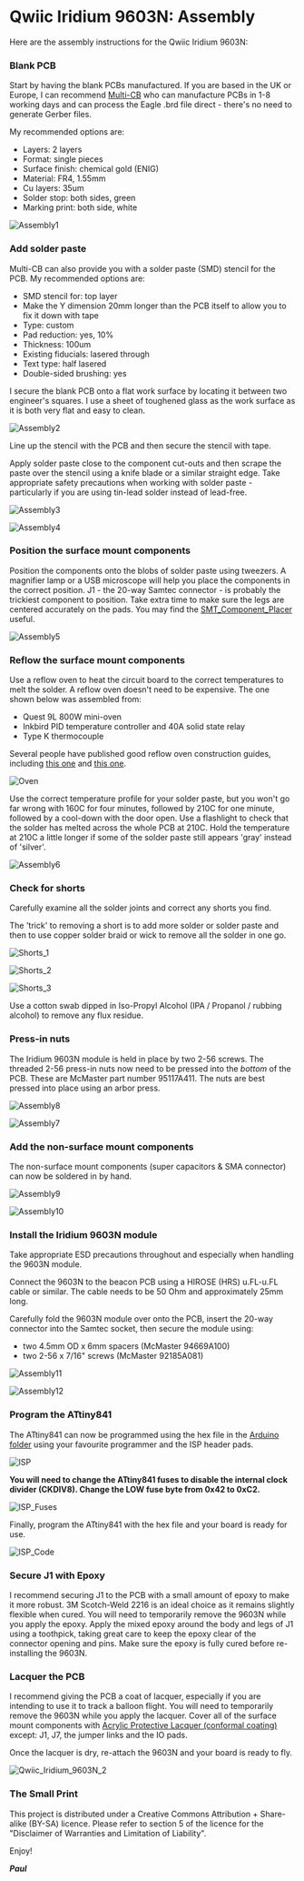 # Qwiic Iridium 9603N: Assembly

Here are the assembly instructions for the Qwiic Iridium 9603N:

### Blank PCB

Start by having the blank PCBs manufactured. If you are based in the UK or Europe, I can recommend
[Multi-CB](https://www.multi-circuit-boards.eu/en/index.html) who can manufacture PCBs in 1-8 working days and
can process the Eagle .brd file direct - there's no need to generate Gerber files.

My recommended options are:
- Layers: 2 layers
- Format: single pieces
- Surface finish: chemical gold (ENIG)
- Material: FR4, 1.55mm
- Cu layers: 35um
- Solder stop: both sides, green
- Marking print: both side, white

![Assembly1](https://github.com/PaulZC/Qwiic_Iridium_9603N/blob/master/img/Assembly1.JPG)

### Add solder paste

Multi-CB can also provide you with a solder paste (SMD) stencil for the PCB. My recommended options are:
- SMD stencil for: top layer
- Make the Y dimension 20mm longer than the PCB itself to allow you to fix it down with tape
- Type: custom
- Pad reduction: yes, 10%
- Thickness: 100um
- Existing fiducials: lasered through
- Text type: half lasered
- Double-sided brushing: yes

I secure the blank PCB onto a flat work surface by locating it between two engineer's squares. I use a sheet of toughened glass
as the work surface as it is both very flat and easy to clean.

![Assembly2](https://github.com/PaulZC/Qwiic_Iridium_9603N/blob/master/img/Assembly2.JPG)

Line up the stencil with the PCB and then secure the stencil with tape.

Apply solder paste close to the component cut-outs and then scrape the paste over the stencil using a knife blade
or a similar straight edge. Take appropriate safety precautions when working with solder paste - particularly if you are using
tin-lead solder instead of lead-free.

![Assembly3](https://github.com/PaulZC/Qwiic_Iridium_9603N/blob/master/img/Assembly3.JPG)

![Assembly4](https://github.com/PaulZC/Qwiic_Iridium_9603N/blob/master/img/Assembly4.JPG)

### Position the surface mount components

Position the components onto the blobs of solder paste using tweezers. A magnifier lamp or a USB microscope will
help you place the components in the correct position. J1 - the 20-way Samtec connector - is probably the trickiest
component to position. Take extra time to make sure the legs are centered accurately on the pads.
You may find the [SMT_Component_Placer](https://github.com/PaulZC/SMT_Component_Placer) useful.

![Assembly5](https://github.com/PaulZC/Qwiic_Iridium_9603N/blob/master/img/Assembly5.JPG)

### Reflow the surface mount components

Use a reflow oven to heat the circuit board to the correct temperatures to melt the solder. A reflow oven doesn't need to be
expensive. The one shown below was assembled from:

- Quest 9L 800W mini-oven
- Inkbird PID temperature controller and 40A solid state relay
- Type K thermocouple

Several people have published good reflow oven construction guides, including [this one](http://tt7hab.blogspot.com/2018/06/the-reflow-oven.html)
and [this one](http://www.die4laser.com/toaster/index.html).

![Oven](https://github.com/PaulZC/Qwiic_Iridium_9603N/blob/master/img/Oven.JPG)

Use the correct temperature profile for your solder paste, but you won't go far wrong with 160C for four minutes, followed by
210C for one minute, followed by a cool-down with the door open. Use a flashlight to check that the solder has melted across
the whole PCB at 210C. Hold the temperature at 210C a little longer if some of the solder paste still appears 'gray' instead of 'silver'.

![Assembly6](https://github.com/PaulZC/Qwiic_Iridium_9603N/blob/master/img/Assembly6.JPG)

### Check for shorts

Carefully examine all the solder joints and correct any shorts you find.

The 'trick' to removing a short is to add more solder or solder paste and then to use
copper solder braid or wick to remove all the solder in one go.

![Shorts_1](https://github.com/PaulZC/Qwiic_Iridium_9603N/blob/master/img/Shorts_1.JPG)

![Shorts_2](https://github.com/PaulZC/Qwiic_Iridium_9603N/blob/master/img/Shorts_2.JPG)

![Shorts_3](https://github.com/PaulZC/Qwiic_Iridium_9603N/blob/master/img/Shorts_3.JPG)

Use a cotton swab dipped in Iso-Propyl Alcohol (IPA / Propanol / rubbing alcohol) to remove any flux residue.

### Press-in nuts

The Iridium 9603N module is held in place by two 2-56 screws. The threaded 2-56 press-in nuts now need to be pressed into the _bottom_ of the
PCB. These are McMaster part number 95117A411. The nuts are best pressed into place using an arbor press.

![Assembly8](https://github.com/PaulZC/Qwiic_Iridium_9603N/blob/master/img/Assembly8.JPG)

![Assembly7](https://github.com/PaulZC/Qwiic_Iridium_9603N/blob/master/img/Assembly7.JPG)

### Add the non-surface mount components

The non-surface mount components (super capacitors & SMA connector) can now be soldered in by hand.

![Assembly9](https://github.com/PaulZC/Qwiic_Iridium_9603N/blob/master/img/Assembly9.JPG)

![Assembly10](https://github.com/PaulZC/Qwiic_Iridium_9603N/blob/master/img/Assembly10.JPG)

### Install the Iridium 9603N module

Take appropriate ESD precautions throughout and especially when handling the 9603N module.

Connect the 9603N to the beacon PCB using a HIROSE (HRS) u.FL-u.FL cable or similar. The cable needs to be 50 Ohm and approximately 25mm long.

Carefully fold the 9603N module over onto the PCB, insert the 20-way connector into the Samtec socket, then secure the module using:
- two 4.5mm OD x 6mm spacers (McMaster 94669A100)
- two 2-56 x 7/16" screws (McMaster 92185A081)

![Assembly11](https://github.com/PaulZC/Qwiic_Iridium_9603N/blob/master/img/Assembly11.JPG)

![Assembly12](https://github.com/PaulZC/Qwiic_Iridium_9603N/blob/master/img/Assembly12.JPG)

### Program the ATtiny841

The ATtiny841 can now be programmed using the hex file in the [Arduino folder](https://github.com/PaulZC/Qwiic_Iridium_9603N/tree/master/Arduino)
using your favourite programmer and the ISP header pads.

![ISP](https://github.com/PaulZC/Qwiic_Iridium_9603N/blob/master/img/ISP.JPG)

**You will need to change the ATtiny841 fuses to disable the internal clock divider (CKDIV8). Change the LOW fuse byte from 0x42 to 0xC2.**

![ISP_Fuses](https://github.com/PaulZC/Qwiic_Iridium_9603N/blob/master/img/ISP_Fuses.JPG)

Finally, program the ATtiny841 with the hex file and your board is ready for use.

![ISP_Code](https://github.com/PaulZC/Qwiic_Iridium_9603N/blob/master/img/ISP_Code.JPG)

### Secure J1 with Epoxy

I recommend securing J1 to the PCB with a small amount of epoxy to make it more robust. 3M Scotch-Weld 2216 is an ideal choice as it remains slightly flexible when cured.
You will need to temporarily remove the 9603N while you apply the epoxy. Apply the mixed epoxy around the body and legs of J1 using a toothpick,
taking great care to keep the epoxy clear of the connector opening and pins. Make sure the epoxy is fully cured before re-installing the 9603N.

### Lacquer the PCB

I recommend giving the PCB a coat of lacquer, especially if you are intending to use it to track a balloon flight.
You will need to temporarily remove the 9603N while you apply the lacquer. Cover all of the surface mount components with
[Acrylic Protective Lacquer (conformal coating)](https://uk.rs-online.com/web/p/conformal-coatings/3217324/) except: J1, J7, the jumper links and the IO pads.

Once the lacquer is dry, re-attach the 9603N and your board is ready to fly.

![Qwiic_Iridium_9603N_2](https://github.com/PaulZC/Qwiic_Iridium_9603N/blob/master/img/Qwiic_Iridium_9603N_2.JPG)

### The Small Print

This project is distributed under a Creative Commons Attribution + Share-alike (BY-SA) licence.
Please refer to section 5 of the licence for the "Disclaimer of Warranties and Limitation of Liability".

Enjoy!

**_Paul_**